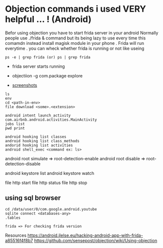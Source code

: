 # Objection commands i used VERY helpful ... ! (Android)

Befor using objection you have to start frida server in your android
Normally people use ./frida & command but its being lazy to use every time this comamdn
 instead install magisk module in your phone .
 Frida will run everytime .
 you can wheck whether frida is running or not like 
 useing 
 ```
 ps -e | grep frida (or) ps | grep frida
 ```

- frida server  starts running

- objectiion -g com.package explore

- [screenshots](https://github.com/sensepost/objection/wiki/Screenshots)

```
ls
env
cd <path-in-env>
file download <some>.<extension>

android intent launch_activity com.airbnb.android.activities.MainActivity
jobs list
pwd print
```

```
android hooking list classes
android hooking list class_methods
andorid hooking list activities
android shell_exec <command ex: ls>
```

android root simulate => root-detection-enable
android root disable => root-detection-disable


android keystore list
android keystore watch


file http  start
file http status
file http stop


## using sql browser 
```
cd /data/user/0/com.google.android.youtube
sqlite connect <databases-any>  
.tables
```

```
frida => For checking frida version

```

Resources 
https://android.jlelse.eu/hacking-android-app-with-frida-a85516f4f8b7
https://github.com/sensepost/objection/wiki/Using-objection
